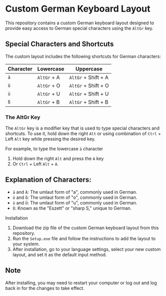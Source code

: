 # Custom German Keyboard Layout

This repository contains a custom German keyboard layout designed to provide easy access to German special characters using the `AltGr` key.

## Special Characters and Shortcuts

The custom layout includes the following shortcuts for German characters:

| Character | Lowercase   | Uppercase           |
| --------- | ----------- | ------------------- |
| `ä`       | `AltGr` + A | `AltGr` + Shift + A |
| `ö`       | `AltGr` + O | `AltGr` + Shift + O |
| `ü`       | `AltGr` + U | `AltGr` + Shift + U |
| `ß`       | `AltGr` + B | `AltGr` + Shift + B |

### The AltGr Key

The `AltGr` key is a modifier key that is used to type special characters and shortcuts. To use it, hold down the right `Alt` or using combination of `Ctrl` + Left `Alt` key while pressing the desired key. 

For example, to type the lowercase `ä` character
1. Hold down the right `Alt` and press the `A` key 
2. Or `Ctrl` + Left `Alt` + `A`.

## Explanation of Characters:

- `ä` and `Ä`: The umlaut form of "a", commonly used in German.
- `ö` and `Ö`: The umlaut form of "o", commonly used in German.
- `ü` and `Ü`: The umlaut form of "u", commonly used in German.
- `ß`: Known as the "Eszett" or "sharp S," unique to German.

Installation

1. Download the zip file of the custom German keyboard layout from this repository.
2. Run the `Setup.exe` file and follow the instructions to add the layout to your system.
3. After installation, go to your language settings, select your new custom layout, and set it as the default input method.

## Note

After installing, you may need to restart your computer or log out and log back in for the changes to take effect.